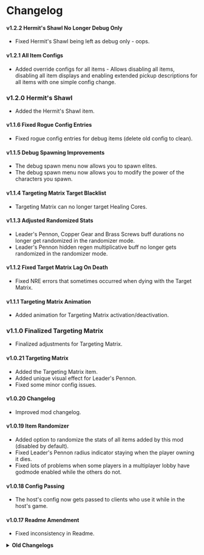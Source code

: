 # Changelog

#### v1.2.2 Hermit's Shawl No Longer Debug Only
- Fixed Hermit's Shawl being left as debug only - oops.

#### v1.2.1 All Item Configs
- Added override configs for all items - Allows disabling all items, disabling all item displays and enabling extended pickup descriptions for all items with one simple config change.

### v1.2.0 Hermit's Shawl
- Added the Hermit's Shawl item.

#### v1.1.6 Fixed Rogue Config Entries
- Fixed rogue config entries for debug items (delete old config to clean).

#### v1.1.5 Debug Spawning Improvements
- The debug spawn menu now allows you to spawn elites.
- The debug spawn menu now allows you to modify the power of the characters you spawn.

#### v1.1.4 Targeting Matrix Target Blacklist
- Targeting Matrix can no longer target Healing Cores.

#### v1.1.3 Adjusted Randomized Stats
- Leader's Pennon, Copper Gear and Brass Screws buff durations no longer get randomized in the randomizer mode.
- Leader's Pennon hidden regen multiplicative buff no longer gets randomized in the randomizer mode.

#### v1.1.2 Fixed Target Matrix Lag On Death
- Fixed NRE errors that sometimes occurred when dying with the Target Matrix.

#### v1.1.1 Targeting Matrix Animation
- Added animation for Targeting Matrix activation/deactivation.

### v1.1.0 Finalized Targeting Matrix
- Finalized adjustments for Targeting Matrix.

#### v1.0.21 Targeting Matrix
- Added the Targeting Matrix item.
- Added unique visual effect for Leader's Pennon.
- Fixed some minor config issues.

#### v1.0.20 Changelog
- Improved mod changelog.

#### v1.0.19 Item Randomizer
- Added option to randomize the stats of all items added by this mod (disabled by default).
- Fixed Leader's Pennon radius indicator staying when the player owning it dies.
- Fixed lots of problems when some players in a multiplayer lobby have godmode enabled while the others do not.

#### v1.0.18 Config Passing
- The host's config now gets passed to clients who use it while in the host's game.

#### v1.0.17 Readme Amendment
- Fixed inconsistency in Readme.

<details><summary><strong>Old Changelogs</strong></summary>

#### v1.0.16 Melting Warbler and Collector's Vision Customisation
- The Melting Warbler and Collector's Vision items can now be customised in the config.

#### v1.0.15 Longshot Geode and Leader's Pennon Customisation
- The Longshot Geode and Leader's Pennon items can now be customised in the config.

#### v1.0.14 Alternate Item Pickup Descriptions
- Added alternate item pickup descriptions for item adjustments that cause the original descriptions to be inaccurate.

#### v1.0.13 Hastening Greave and Cauterizing Greave Customisation
- The Hastening Greave and Cauterizing Greave items can now be customised in the config.

#### v1.0.12 Item Placements
- Changed Faithful item placements to have them appear in their proper positions in the logbook and command menus.

#### v1.0.11 Noxious Slimes Customisation
- The Noxious Slimes item can now be adjusted in the config.

#### v1.0.10 Vengeful Toaster, Second Hand and 4-T0N Jetpack Refinements
- Adjusted 4-T0N Jetpack to make it 'bouncier'.
- The Vengeful Toaster, Second Hand and 4-T0N Jetpack items can now be customised in the config.

#### v1.0.9 Copper Gear and Brass Screw Refinements
- Fixed issue with the Copper Gear and Brass Screw sometimes not providing their buffs to the player within the teleporter zone.
- The Copper Gear and Brass Screw items can now be customised in the config.

#### v1.0.8 Spacious Umbrella and Drowned Visage Customisation
- The Spacious Umbrella and Drowned Visage items can now be customised in the config.

#### v1.0.7 Toggleable Expansion
- Added Faithful content into its own expansion that can be enabled and disabled in the lobby.

#### v1.0.6 BepInEx Config
- Replaced config text file with BepInEx config.

#### v1.0.5 Warbanner Visual Effect Fix
- Fixed the warbanner temporary visual effect getting yeeted, oops.

#### v1.0.4 Modded Spawn Card Conflicts
- Fixed errors with debugging tools when modded spawn cards are created.

#### v1.0.3 Readme Swap
- Fixed the readme for the store page.

#### v1.0.2 Version Mismatch
- Fixed minor version mismatch issue.

#### v1.0.1 Oopsies
- Forgor smth...

#### v1.0.0 Release
- Praying I didn't forget anything...

</details>